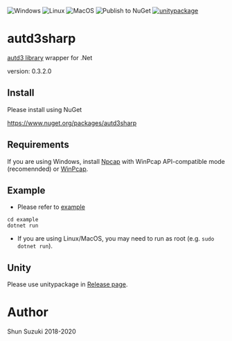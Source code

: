 ![Windows](https://github.com/shinolab/autd3sharp/workflows/Windows/badge.svg)
![Linux](https://github.com/shinolab/autd3sharp/workflows/Linux/badge.svg)
![MacOS](https://github.com/shinolab/autd3sharp/workflows/MacOS/badge.svg)
![Publish to NuGet](https://github.com/shinolab/autd3sharp/workflows/Publish%20to%20NuGet/badge.svg)
[![unitypackage](https://github.com/shinolab/autd3sharp/workflows/unitypackage/badge.svg)](https://github.com/shinolab/autd3sharp/releases)

# autd3sharp

[autd3 library](https://github.com/shinolab/autd3-library-software) wrapper for .Net

version: 0.3.2.0

## Install

Please install using NuGet

https://www.nuget.org/packages/autd3sharp

## Requirements

If you are using Windows, install [Npcap](https://nmap.org/npcap/) with WinPcap API-compatible mode (recomennded) or [WinPcap](https://www.winpcap.org/).

## Example

* Please refer to [example](./example)

```
cd example
dotnet run
```

* If you are using Linux/MacOS, you may need to run as root (e.g. `sudo dotnet run`).

## Unity

Please use unitypackage in [Release page](https://github.com/shinolab/autd3sharp/releases).

# Author

Shun Suzuki 2018-2020
